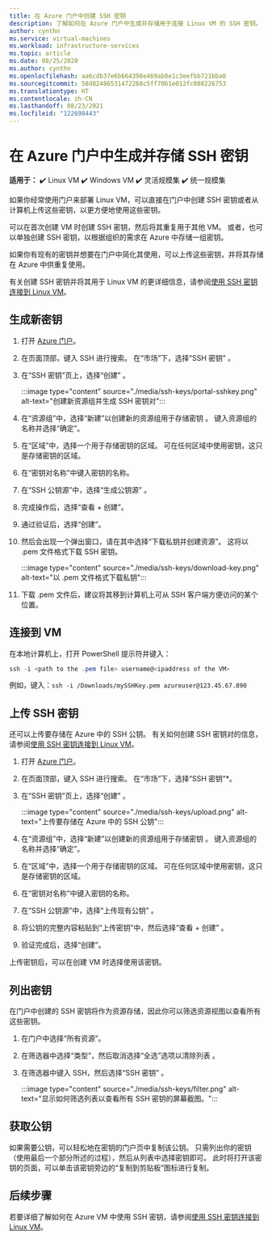 ```yaml
---
title: 在 Azure 门户中创建 SSH 密钥
description: 了解如何在 Azure 门户中生成并存储用于连接 Linux VM 的 SSH 密钥。
author: cynthn
ms.service: virtual-machines
ms.workload: infrastructure-services
ms.topic: article
ms.date: 08/25/2020
ms.author: cynthn
ms.openlocfilehash: aa6cdb37e6b664398e469ab8e1c3eefbb721bba0
ms.sourcegitcommit: 58d82486531472268c5ff70b1e012fc008226753
ms.translationtype: HT
ms.contentlocale: zh-CN
ms.lasthandoff: 08/23/2021
ms.locfileid: "122698443"
---
```

# <a name="generate-and-store-ssh-keys-in-the-azure-portal"></a>在 Azure 门户中生成并存储 SSH 密钥

**适用于：** :heavy_check_mark: Linux VM :heavy_check_mark: Windows VM :heavy_check_mark: 灵活规模集 :heavy_check_mark: 统一规模集

如果你经常使用门户来部署 Linux VM，可以直接在门户中创建 SSH 密钥或者从计算机上传这些密钥，以更方便地使用这些密钥。

可以在首次创建 VM 时创建 SSH 密钥，然后将其重复用于其他 VM。 或者，也可以单独创建 SSH 密钥，以根据组织的需求在 Azure 中存储一组密钥。 

如果你有现有的密钥并想要在门户中简化其使用，可以上传这些密钥，并将其存储在 Azure 中供重复使用。

有关创建 SSH 密钥并将其用于 Linux VM 的更详细信息，请参阅[使用 SSH 密钥连接到 Linux VM](./linux/ssh-from-windows.md)。

## <a name="generate-new-keys"></a>生成新密钥

1. 打开 [Azure 门户](https://portal.azure.com)。

1. 在页面顶部，键入 SSH 进行搜索。 在“市场”下，选择“SSH 密钥” 。

1. 在“SSH 密钥”页上，选择“创建” 。

   :::image type="content" source="./media/ssh-keys/portal-sshkey.png" alt-text="创建新资源组并生成 SSH 密钥对":::

1. 在“资源组”中，选择“新建”以创建新的资源组用于存储密钥 。 键入资源组的名称并选择“确定”。

1. 在“区域”中，选择一个用于存储密钥的区域。 可在任何区域中使用密钥，这只是存储密钥的区域。

1. 在“密钥对名称”中键入密钥的名称。

1. 在“SSH 公钥源”中，选择“生成公钥源” 。 

1. 完成操作后，选择“查看 + 创建”。

1. 通过验证后，选择“创建”。

1. 然后会出现一个弹出窗口，请在其中选择“下载私钥并创建资源”。 这将以 .pem 文件格式下载 SSH 密钥。

   :::image type="content" source="./media/ssh-keys/download-key.png" alt-text="以 .pem 文件格式下载私钥":::

1. 下载 .pem 文件后，建议将其移到计算机上可从 SSH 客户端方便访问的某个位置。


## <a name="connect-to-the-vm"></a>连接到 VM

在本地计算机上，打开 PowerShell 提示符并键入：

```powershell
ssh -i <path to the .pem file> username@<ipaddress of the VM>
```

例如，键入：`ssh -i /Downloads/mySSHKey.pem azureuser@123.45.67.890`


## <a name="upload-an-ssh-key"></a>上传 SSH 密钥

还可以上传要存储在 Azure 中的 SSH 公钥。 有关如何创建 SSH 密钥对的信息，请参阅[使用 SSH 密钥连接到 Linux VM](./linux/ssh-from-windows.md)。

1. 打开 [Azure 门户](https://portal.azure.com)。

1. 在页面顶部，键入 SSH 进行搜索。 在“市场”下，选择“SSH 密钥”*。

1. 在“SSH 密钥”页上，选择“创建” 。

   :::image type="content" source="./media/ssh-keys/upload.png" alt-text="上传要存储在 Azure 中的 SSH 公钥":::

1. 在“资源组”中，选择“新建”以创建新的资源组用于存储密钥 。 键入资源组的名称并选择“确定”。

1. 在“区域”中，选择一个用于存储密钥的区域。 可在任何区域中使用密钥，这只是存储密钥的区域。

1. 在“密钥对名称”中键入密钥的名称。

1. 在“SSH 公钥源”中，选择“上传现有公钥” 。 

1. 将公钥的完整内容粘贴到“上传密钥”中，然后选择“查看 + 创建” 。

1. 验证完成后，选择“创建”。 

上传密钥后，可以在创建 VM 时选择使用该密钥。

## <a name="list-keys"></a>列出密钥

在门户中创建的 SSH 密钥将作为资源存储，因此你可以筛选资源视图以查看所有这些密钥。

1. 在门户中选择“所有资源”。
1. 在筛选器中选择“类型”，然后取消选择“全选”选项以清除列表 。
1. 在筛选器中键入 SSH，然后选择“SSH 密钥” 。

   :::image type="content" source="./media/ssh-keys/filter.png" alt-text="显示如何筛选列表以查看所有 SSH 密钥的屏幕截图。":::

## <a name="get-the-public-key"></a>获取公钥

如果需要公钥，可以轻松地在密钥的门户页中复制该公钥。 只需列出你的密钥（使用最后一个部分所述的过程），然后从列表中选择密钥即可。 此时将打开该密钥的页面，可以单击该密钥旁边的“复制到剪贴板”图标进行复制。

## <a name="next-steps"></a>后续步骤

若要详细了解如何在 Azure VM 中使用 SSH 密钥，请参阅[使用 SSH 密钥连接到 Linux VM](./linux/ssh-from-windows.md)。

